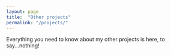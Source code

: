 ```yaml
---
layout: page
title:  "Other projects"
permalink: "/projects/"
---
```


Everything you need to know about my other projects is here, to say...nothing!
